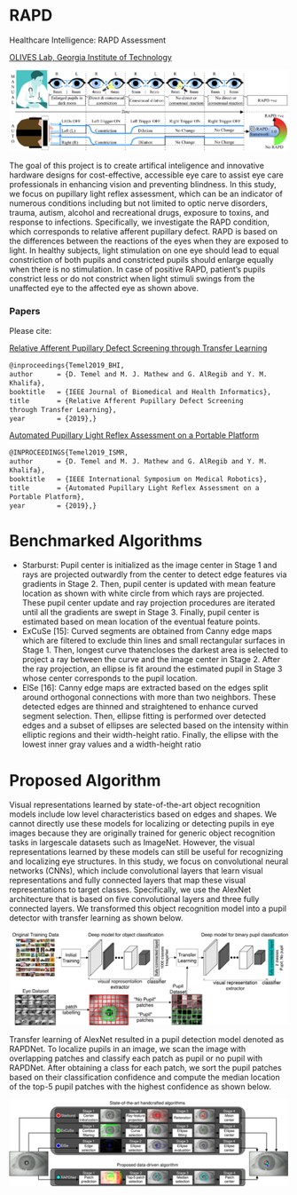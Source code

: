 # RAPD
Healthcare Intelligence: RAPD Assessment

[OLIVES Lab, Georgia Institute of Technology](https://ghassanalregib.com/)


<p align="center"><img src="./Images/rapd_high_level1.png", width="600"></p>


The goal of this project is to create artifical inteligence and innovative hardware designs for cost-effective, accessible eye care to assist eye care professionals in enhancing vision and preventing blindness. In this study, we focus on pupillary light reflex assessment, which can be an indicator of numerous conditions including but not limited to optic nerve disorders, trauma, autism, alcohol and recreational drugs, exposure to toxins, and response to infections. Specifically, we investigate the RAPD condition, which corresponds to relative afferent pupillary defect. RAPD is based on the differences between the reactions of the eyes when they are exposed to light.
In healthy subjects, light stimulation on one eye should lead to equal constriction of both pupils and constricted pupils should enlarge equally when there is no stimulation. In case of positive RAPD, patient’s pupils constrict less or do not constrict when light stimuli swings from the unaffected eye to the affected eye as shown above.

### Papers
Please cite:

 [Relative Afferent Pupillary Defect Screening
through Transfer Learning]()
  
```
@inproceedings{Temel2019_BHI,
author      = {D. Temel and M. J. Mathew and G. AlRegib and Y. M. Khalifa},
booktitle   = {IEEE Journal of Biomedical and Health Informatics},
title       = {Relative Afferent Pupillary Defect Screening
through Transfer Learning},
year        = {2019},}
```
   
 [Automated Pupillary Light Reflex Assessment on a Portable Platform](https://arxiv.org/abs/1905.08886)

```
@INPROCEEDINGS{Temel2019_ISMR,
author      = {D. Temel and M. J. Mathew and G. AlRegib and Y. M. Khalifa},
booktitle   = {IEEE International Symposium on Medical Robotics},
title       = {Automated Pupillary Light Reflex Assessment on a Portable Platform},
year        = {2019},}
```


# Benchmarked Algorithms
* Starburst: Pupil center is initialized as the image center in Stage 1 and rays are projected outwardly from the center to detect edge features via gradients in Stage 2. Then, pupil center is updated with mean feature location as shown with white circle from which rays are projected. These pupil center update and ray projection procedures are iterated until all the gradients are swept in Stage 3. Finally, pupil center is estimated based on mean location of the eventual feature points.
* ExCuSe [15]: Curved segments are obtained from Canny edge maps which are filtered to exclude thin lines and small rectangular surfaces in Stage 1. Then, longest curve thatencloses the darkest area is selected to project a ray between the curve and the image center in Stage 2. After the ray projection, an ellipse is fit around the estimated pupil in Stage 3 whose center corresponds to the pupil location.
* ElSe [16]: Canny edge maps are extracted based on the edges split around orthogonal connections with more than two neighbors. These detected edges are thinned and straightened to enhance curved segment selection. Then, ellipse fitting is performed over detected edges and a subset of ellipses are selected based on the intensity within elliptic regions and their width-height ratio. Finally, the ellipse with the lowest inner gray values and a width-height ratio 


# Proposed Algorithm
Visual representations learned by state-of-the-art object recognition models include low level characteristics based on edges and shapes. We cannot directly use these models for localizing or detecting pupils in eye images because they are originally trained for generic object recognition tasks in largescale datasets such as ImageNet. However, the visual representations learned by these models can still be useful for recognizing and localizing eye structures. In this study, we focus on convolutional neural networks (CNNs), which include
convolutional layers that learn visual representations and fully connected layers that map these visual representations to target
classes. Specifically, we use the AlexNet architecture that is based on five convolutional layers and three fully connected
layers.  We transformed this object recognition model into a pupil detector with transfer learning as shown below.

<p align="center"><img src="./Images/transfer_learning.png", width="600"></p>

Transfer learning of AlexNet resulted in a pupil detection model denoted as RAPDNet. To localize pupils in an image, we scan the image with overlapping patches and classify each patch as pupil or no pupil with RAPDNet. After obtaining a class for each patch, we sort the pupil patches based on their classification confidence and compute the median location of the top-5 pupil patches with the highest confidence as shown below.

<p align="center"><img src="./Images/localization.png", width="600"></p>



